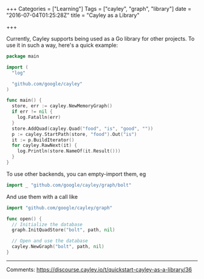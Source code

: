 +++
Categories = ["Learning"]
Tags = ["cayley", "graph", "library"]
date = "2016-07-04T01:25:28Z"
title = "Cayley as a Library"

+++

Currently, Cayley supports being used as a Go library for other projects. To use it in such a way, here's a quick example:

```go
package main

import (
  "log"

  "github.com/google/cayley"
)

func main() {
  store, err := cayley.NewMemoryGraph()
  if err != nil {
    log.Fatalln(err)
  }
  store.AddQuad(cayley.Quad("food", "is", "good", ""))
  p := cayley.StartPath(store, "food").Out("is")
  it := p.BuildIterator()
  for cayley.RawNext(it) {
    log.Println(store.NameOf(it.Result()))
  }
}
```

To use other backends, you can empty-import them, eg

```go
import _ "github.com/google/cayley/graph/bolt"
```

And use them with a call like

```go
import "github.com/google/cayley/graph"

func open() {
  // Initialize the database
  graph.InitQuadStore("bolt", path, nil)

  // Open and use the database
  cayley.NewGraph("bolt", path, nil)
}
```

----

Comments: https://discourse.cayley.io/t/quickstart-cayley-as-a-library/36
